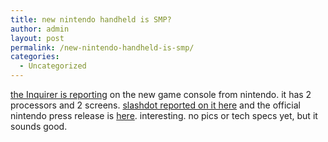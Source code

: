 ```yaml
---
title: new nintendo handheld is SMP?
author: admin
layout: post
permalink: /new-nintendo-handheld-is-smp/
categories:
  - Uncategorized
---
```

[the Inquirer is reporting][1] on the new game console from nintendo. it has 2 processors and 2 screens. [slashdot reported on it here][2] and the official nintendo press release is [here][3]. interesting. no pics or tech specs yet, but it sounds good.

 [1]: http://www.theinquirer.net/?article=13740
 [2]: http://games.slashdot.org/games/04/01/21/0448252.shtml?tid=127&tid=186&tid=207&tid=213
 [3]: http://biz.yahoo.com/bw/040120/206239_1.html